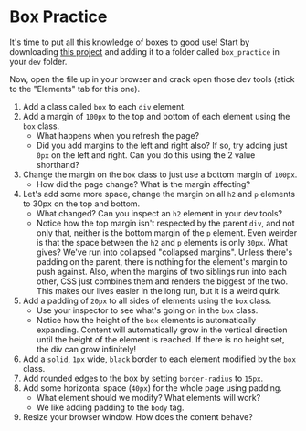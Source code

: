 # Box Practice

It's time to put all this knowledge of boxes to good use! Start by downloading [this project](../../../../curriculum_companions/web_dev/fe_fun/box_practice/index.html) and adding it to a folder called `box_practice` in your `dev` folder.

Now, open the file up in your browser and crack open those dev tools (stick to the "Elements" tab for this one).

1. Add a class called `box` to each `div` element.
1. Add a margin of `100px` to the top and bottom of each element using the `box` class.
    - What happens when you refresh the page?
    - Did you add margins to the left and right also? If so, try adding just `0px` on the left and right. Can you do this using the 2 value shorthand?
1. Change the margin on the `box` class to just use a bottom margin of `100px`.
    - How did the page change? What is the margin affecting?
1. Let's add some more space, change the margin on all `h2` and `p` elements to 30px on the top and bottom.
    - What changed? Can you inspect an `h2` element in your dev tools? 
    - Notice how the top margin isn't respected by the parent `div`, and not only that, neither is the bottom margin of the `p` element. Even weirder is that the space between the `h2` and `p` elements is only `30px`. What gives? We've run into collapsed "collapsed margins". Unless there's padding on the parent, there is nothing for the element's margin to push against. Also, when the margins of two siblings run into each other, CSS just combines them and renders the biggest of the two. This makes our lives easier in the long run, but it is a weird quirk.
1. Add a padding of `20px` to all sides of elements using the `box` class.
    - Use your inspector to see what's going on in the `box` class.
    - Notice how the height of the `box` elements is automatically expanding. Content will automatically grow in the vertical direction until the height of the element is reached. If there is no height set, the div can grow infinitely!
1. Add a `solid`, `1px` wide, `black` border to each element modified by the `box` class.
1. Add rounded edges to the box by setting `border-radius` to `15px`.
1. Add some horizontal space (`40px`) for the whole page using padding.
    - What element should we modify? What elements will work?
    - We like adding padding to the `body` tag. 
1. Resize your browser window. How does the content behave?

